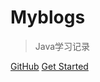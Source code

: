 # Myblogs


> Java学习记录



[GitHub](https://github.com/frozen531/JavaBlog.git)
[Get Started](README.md)

